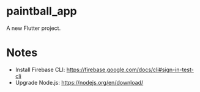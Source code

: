 # paintball_app

A new Flutter project.

# Notes
- Install Firebase CLI: https://firebase.google.com/docs/cli#sign-in-test-cli
- Upgrade Node.js: https://nodejs.org/en/download/
